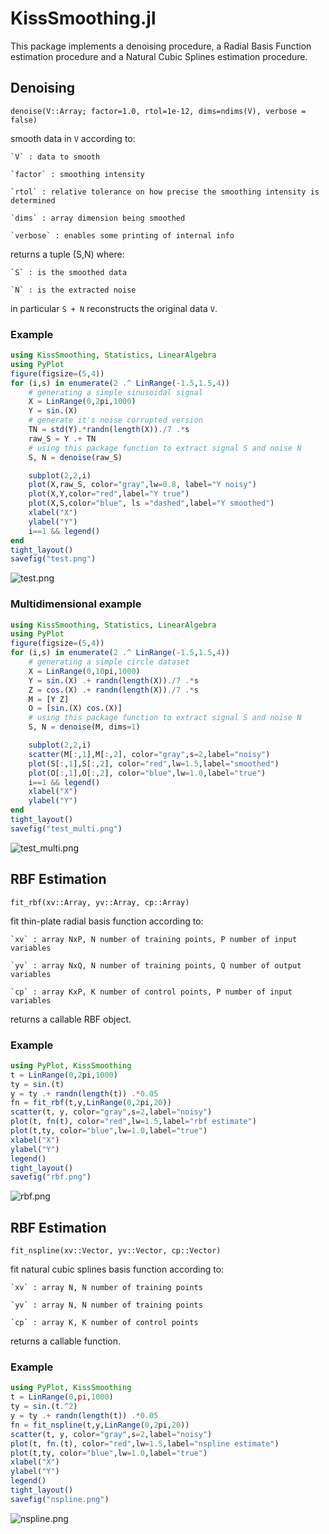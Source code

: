 # KissSmoothing.jl
This package implements a denoising procedure, a Radial Basis Function estimation procedure and a Natural Cubic Splines estimation procedure.

## Denoising

    denoise(V::Array; factor=1.0, rtol=1e-12, dims=ndims(V), verbose = false)

smooth data in `V` according to:

    `V` : data to smooth

    `factor` : smoothing intensity

    `rtol` : relative tolerance on how precise the smoothing intensity is determined

    `dims` : array dimension being smoothed

    `verbose` : enables some printing of internal info

returns a tuple (S,N) where:

    `S` : is the smoothed data

    `N` : is the extracted noise

in particular `S + N` reconstructs the original data `V`.


### Example

```julia
using KissSmoothing, Statistics, LinearAlgebra
using PyPlot
figure(figsize=(5,4))
for (i,s) in enumerate(2 .^ LinRange(-1.5,1.5,4))
    # generating a simple sinusoidal signal
    X = LinRange(0,2pi,1000)
    Y = sin.(X)
    # generate it's noise corrupted version
    TN = std(Y).*randn(length(X))./7 .*s
    raw_S = Y .+ TN
    # using this package function to extract signal S and noise N
    S, N = denoise(raw_S)

    subplot(2,2,i)
    plot(X,raw_S, color="gray",lw=0.8, label="Y noisy")
    plot(X,Y,color="red",label="Y true")
    plot(X,S,color="blue", ls ="dashed",label="Y smoothed")
    xlabel("X")
    ylabel("Y")
    i==1 && legend()
end
tight_layout()
savefig("test.png")
```
![test.png](test.png "Plot of 1D signal smoothing")

### Multidimensional example
```julia
using KissSmoothing, Statistics, LinearAlgebra
using PyPlot
figure(figsize=(5,4))
for (i,s) in enumerate(2 .^ LinRange(-1.5,1.5,4))
    # generating a simple circle dataset
    X = LinRange(0,10pi,1000)
    Y = sin.(X) .+ randn(length(X))./7 .*s
    Z = cos.(X) .+ randn(length(X))./7 .*s
    M = [Y Z]
    O = [sin.(X) cos.(X)]
    # using this package function to extract signal S and noise N
    S, N = denoise(M, dims=1)

    subplot(2,2,i)
    scatter(M[:,1],M[:,2], color="gray",s=2,label="noisy")
    plot(S[:,1],S[:,2], color="red",lw=1.5,label="smoothed")
    plot(O[:,1],O[:,2], color="blue",lw=1.0,label="true")
    i==1 && legend()
    xlabel("X")
    ylabel("Y")
end
tight_layout()
savefig("test_multi.png")
```
![test_multi.png](test_multi.png "Plot of multidim smoothing")

## RBF Estimation

    fit_rbf(xv::Array, yv::Array, cp::Array)

fit thin-plate radial basis function according to:

    `xv` : array NxP, N number of training points, P number of input variables

    `yv` : array NxQ, N number of training points, Q number of output variables

    `cp` : array KxP, K number of control points, P number of input variables

returns a callable RBF object.

### Example

```julia
using PyPlot, KissSmoothing
t = LinRange(0,2pi,1000)
ty = sin.(t)
y = ty .+ randn(length(t)) .*0.05
fn = fit_rbf(t,y,LinRange(0,2pi,20))
scatter(t, y, color="gray",s=2,label="noisy")
plot(t, fn(t), color="red",lw=1.5,label="rbf estimate")
plot(t,ty, color="blue",lw=1.0,label="true")
xlabel("X")
ylabel("Y")
legend()
tight_layout()
savefig("rbf.png")
```
![rbf.png](rbf.png "Plot of rbf estimation")


## RBF Estimation

    fit_nspline(xv::Vector, yv::Vector, cp::Vector)

fit natural cubic splines basis function according to:

    `xv` : array N, N number of training points

    `yv` : array N, N number of training points

    `cp` : array K, K number of control points

returns a callable function.

### Example

```julia
using PyPlot, KissSmoothing
t = LinRange(0,pi,1000)
ty = sin.(t.^2)
y = ty .+ randn(length(t)) .*0.05
fn = fit_nspline(t,y,LinRange(0,2pi,20))
scatter(t, y, color="gray",s=2,label="noisy")
plot(t, fn.(t), color="red",lw=1.5,label="nspline estimate")
plot(t,ty, color="blue",lw=1.0,label="true")
xlabel("X")
ylabel("Y")
legend()
tight_layout()
savefig("nspline.png")
```
![nspline.png](nspline.png "Plot of NSpline estimation")
